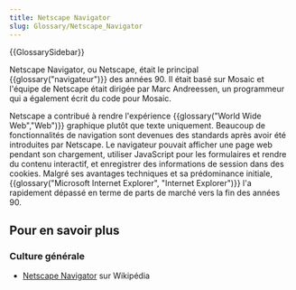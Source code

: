 ```yaml
---
title: Netscape Navigator
slug: Glossary/Netscape_Navigator
---
```


{{GlossarySidebar}}

Netscape Navigator, ou Netscape, était le principal {{glossary("navigateur")}} des années 90. Il était basé sur Mosaic et l'équipe de Netscape était dirigée par Marc Andreessen, un programmeur qui a également écrit du code pour Mosaic.

Netscape a contribué à rendre l'expérience {{glossary("World Wide Web","Web")}} graphique plutôt que texte uniquement. Beaucoup de fonctionnalités de navigation sont devenues des standards après avoir été introduites par Netscape. Le navigateur pouvait afficher une page web pendant son chargement, utiliser JavaScript pour les formulaires et rendre du contenu interactif, et enregistrer des informations de session dans des cookies. Malgré ses avantages techniques et sa prédominance initiale, {{glossary("Microsoft Internet Explorer", "Internet Explorer")}} l'a rapidement dépassé en terme de parts de marché vers la fin des années 90.

## Pour en savoir plus

### Culture générale

- [Netscape Navigator](https://fr.wikipedia.org/wiki/Netscape_Navigator) sur Wikipédia
